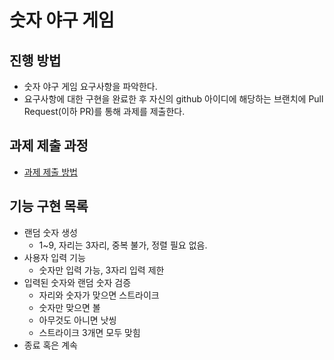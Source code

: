 # 숫자 야구 게임
## 진행 방법
* 숫자 야구 게임 요구사항을 파악한다.
* 요구사항에 대한 구현을 완료한 후 자신의 github 아이디에 해당하는 브랜치에 Pull Request(이하 PR)를 통해 과제를 제출한다.

## 과제 제출 과정
* [과제 제출 방법](https://github.com/next-step/nextstep-docs/tree/master/precourse)


## 기능 구현 목록
* 랜덤 숫자 생성
    - 1~9, 자리는 3자리, 중복 불가, 정렬 필요 없음.
* 사용자 입력 기능
    - 숫자만 입력 가능, 3자리 입력 제한
* 입력된 숫자와 랜덤 숫자 검증
    - 자리와 숫자가 맞으면 스트라이크
    - 숫자만 맞으면 볼
    - 아무것도 아니면 낫씽
    - 스트라이크 3개면 모두 맞힘
* 종료 혹은 계속
    